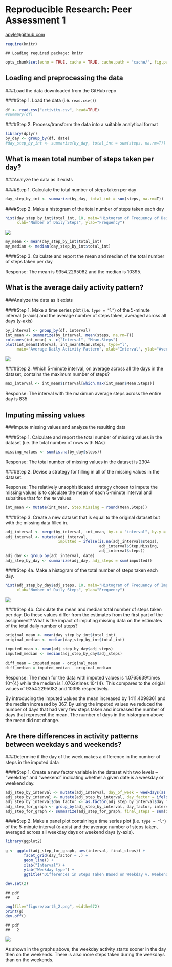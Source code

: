 # Reproducible Research: Peer Assessment 1
apyle@github.com  


```r
require(knitr)
```

```
## Loading required package: knitr
```

```r
opts_chunk$set(echo = TRUE, cache = TRUE, cache.path = "cache/", fig.path="figure/")
```

## Loading and preprocessing the data

###Load the data downloaded from the GitHub repo

####Step 1. Load the data (i.e. `read.csv()`)

```r
df <- read.csv("activity.csv", head=TRUE)
#summary(df)
```

####Step 2. Process/transform the data into a suitable analytical format 

```r
library(dplyr)
by_day <- group_by(df, date)
#day_step_by_int <- summarize(by_day, total_int = sum(steps, na.rm=T))
```

## What is mean total number of steps taken per day?

###Analyze the data as it exists

####Step 1. Calculate the total number of steps taken per day 


```r
day_step_by_int <- summarize(by_day, total_int = sum(steps, na.rm=T))
```

####Step 2. Make a histogram of the total number of steps taken each day


```r
hist(day_step_by_int$total_int, 10, main="Histogram of Frequency of Daily Steps", 
     xlab="Number of Daily Steps", ylab="Frequency")
```

![](figure/part2_2-1.png) 

```r
my_mean <- mean(day_step_by_int$total_int)
my_median <- median(day_step_by_int$total_int)
```

####Step 3. Calculate and report the mean and median of the total number of steps taken per day

Response: The mean is 9354.2295082 and the median is 10395.

## What is the average daily activity pattern?

###Analyze the data as it exists

####Step 1. Make a time series plot (i.e. `type = "l"`) of the 5-minute interval (x-axis) and the average number of steps taken, averaged across all days (y-axis)


```r
by_interval <- group_by(df, interval)
int_mean <- summarize(by_interval, mean(steps, na.rm=T))
colnames(int_mean) <- c("Interval", "Mean.Steps")
plot(int_mean$Interval, int_mean$Mean.Steps, type="l", 
     main="Average Daily Activity Pattern", xlab="Interval", ylab="Average Steps")
```

![](figure/part3_1-1.png) 

####Step 2. Which 5-minute interval, on average across all the days in the dataset, contains the maximum number of steps?


```r
max_interval <- int_mean$Interval[which.max(int_mean$Mean.Steps)]
```

Response: The interval with the maximum average steps across the entire day is 835

## Imputing missing values

###Impute missing values and analyze the resulting data

####Step 1. Calculate and report the total number of missing values in the dataset (i.e. the total number of rows with NAs)


```r
missing_values <- sum(is.na(by_day$steps))
```

Response: The total number of missing values in the dataset is 2304

####Step 2. Devise a strategy for filling in all of the missing values in the dataset. 

Response: The relatively unsophisiticated strategy chosen to impute the missing values is to calculate the mean of each 5-minute interval and subsititue that for the `NA` values.


```r
int_mean <- mutate(int_mean, Step.Missing = round(Mean.Steps))
```

####Step 3. Create a new dataset that is equal to the original dataset but with the missing data filled in.


```r
adj_interval <- merge(by_interval, int_mean, by.x = "interval", by.y = "Interval")
adj_interval <- mutate(adj_interval, 
                       imputted = ifelse(is.na(adj_interval$steps), 
                                         adj_interval$Step.Missing, 
                                         adj_interval$steps))
adj_day <- group_by(adj_interval, date)
adj_step_by_day <- summarize(adj_day, adj_steps = sum(imputted))
```

####Step 4a. Make a histogram of the total number of steps taken each day.


```r
hist(adj_step_by_day$adj_steps, 10, main="Histogram of Frequency of Imputed Daily Steps", 
     xlab="Number of Daily Steps", ylab="Frequency")
```

![](figure/part4_4a-1.png) 

####Step 4b. Calculate the mean and median total number of steps taken per day. Do these values differ from the estimates from the first part of the assignment? What is the impact of imputing missing data on the estimates of the total daily number of steps?


```r
original_mean <- mean(day_step_by_int$total_int)
original_median <- median(day_step_by_int$total_int)

imputed_mean <- mean(adj_step_by_day$adj_steps)
imputed_median <- median(adj_step_by_day$adj_steps)

diff_mean = imputed_mean - original_mean
diff_median = imputed_median - original_median
```

Response: The mean for the data with imputed values is 1.0765639\times 10^{4} while the
median is 1.0762\times 10^{4}. This compares to the origial values of 9354.2295082
and 10395 respectively.

By introducing the imputed values the mean increased by 1411.4098361 and the median
increased by 367. By using the imputed values we reduced the number
of days that had very few steps taken and increased the number of days that
represent the mean. The number of days in the historgram above the mean did not
change.

## Are there differences in activity patterns between weekdays and weekends?

###Determine if the day of the week makes a difference in the number of steps in the imputed data

####Step 1. Create a new factor variable in the dataset with two levels – “weekday” and “weekend” indicating whether a given date is a weekday or weekend day.


```r
adj_step_by_interval <- mutate(adj_interval, day_of_week = weekdays(as.Date(date)))
adj_step_by_interval <- mutate(adj_step_by_interval, day_factor = ifelse(day_of_week == "Saturday" | day_of_week == "Sunday", "weekend", "weekday"))
adj_step_by_interval$day_factor <- as.factor(adj_step_by_interval$day_factor)
adj_step_for_graph <- group_by(adj_step_by_interval, day_factor, interval)
adj_step_for_graph <- summarize(adj_step_for_graph, final_steps = sum(imputted))
```

####Step 2. Make a panel plot containing a time series plot (i.e. `type = "l"`) of the 5-minute interval (x-axis) and the average number of steps taken, averaged across all weekday days or weekend days (y-axis). 


```r
library(ggplot2)

g <- ggplot(adj_step_for_graph, aes(interval, final_steps)) + 
        facet_grid(day_factor ~ .) +
        geom_line() +
        xlab("Interval") +
        ylab("Weekday type") +
        ggtitle("Differences in Steps Taken Based on Weekday v. Weekend")

dev.set(2)
```

```
## pdf 
##   2
```

```r
png(file="figure/part5_2.png", width=672)
print(g)
dev.off()
```

```
## pdf 
##   2
```

![](figure/part5_2.png)

As shown in the graphs above, the weekday activity starts sooner in the day then on the weekends. There is also more steps taken during the weekdays than on the weekends.

